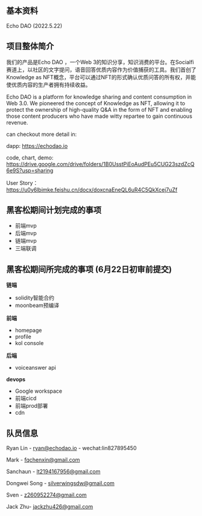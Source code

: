## 基本资料

Echo DAO (2022.5.22)

## 项目整体简介
我们的产品是Echo DAO ，一个Web 3的知识分享，知识消费的平台。在Socialfi赛道上，以社区的文字提问，语音回答优质内容作为价值捕获的工具。我们首创了Knowledge as NFT概念，平台可以通过NFT的形式确认优质问答的所有权，并能使优质内容的生产者拥有持续收益。

Echo DAO is a platform for knowledge sharing and content consumption in Web 3.0. We pioneered the concept of Knowledge as NFT, allowing it to protect the ownership of high-quality Q&A in the form of NFT and enabling those content producers who have made witty repartee to gain continuous revenue.

can checkout more detail in:

dapp:
https://echodao.io

code, chart, demo: 
https://drive.google.com/drive/folders/1B0UsstPiEoAudPEu5CUG23szdZcQ6e9S?usp=sharing

User Story：
https://u0y6lbimke.feishu.cn/docx/doxcnaEneQL6uR4C5QkXcej7uZf

## 黑客松期间计划完成的事项
- 前端mvp
- 后端mvp
- 链端mvp
- 三端联调

## 黑客松期间所完成的事项 (6月22日初审前提交)

**链端**
- solidity智能合约
- moonbeam预编译

**前端**
- homepage
- profile
- kol console

**后端**
- voiceanswer api

**devops**
- Google workspace
- 前端cicd
- 前端prod部署
- cdn

## 队员信息

Ryan Lin - ryan@echodao.io - wechat:lin827895450

Mark - fqchenxin@gmail.com

Sanchaun - lt2194167956@gmail.com

Dongwei Song - silverwingsdw@gmail.com

Sven - z260952274@gmail.com

Jack Zhu- jackzhu426@gmail.com